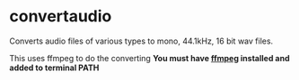 # convertaudio
Converts audio files of various types to mono, 44.1kHz, 16 bit wav files.

This uses ffmpeg to do the converting 
**You must have [ffmpeg](https://www.ffmpeg.org) installed and added to terminal PATH**

